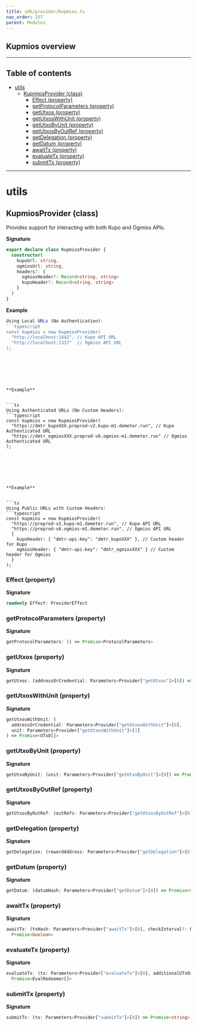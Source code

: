 ```yaml
---
title: sdk/provider/Kupmios.ts
nav_order: 157
parent: Modules
---
```


## Kupmios overview

---

<h2 class="text-delta">Table of contents</h2>

- [utils](#utils)
  - [KupmiosProvider (class)](#kupmiosprovider-class)
    - [Effect (property)](#effect-property)
    - [getProtocolParameters (property)](#getprotocolparameters-property)
    - [getUtxos (property)](#getutxos-property)
    - [getUtxosWithUnit (property)](#getutxoswithunit-property)
    - [getUtxoByUnit (property)](#getutxobyunit-property)
    - [getUtxosByOutRef (property)](#getutxosbyoutref-property)
    - [getDelegation (property)](#getdelegation-property)
    - [getDatum (property)](#getdatum-property)
    - [awaitTx (property)](#awaittx-property)
    - [evaluateTx (property)](#evaluatetx-property)
    - [submitTx (property)](#submittx-property)

---

# utils

## KupmiosProvider (class)

Provides support for interacting with both Kupo and Ogmios APIs.

**Signature**

```ts
export declare class KupmiosProvider {
  constructor(
    kupoUrl: string,
    ogmiosUrl: string,
    headers?: {
      ogmiosHeader?: Record<string, string>
      kupoHeader?: Record<string, string>
    }
  )
}
```

**Example**

````ts
Using Local URLs (No Authentication):
```typescript
const kupmios = new KupmiosProvider(
  "http://localhost:1442", // Kupo API URL
  "http://localhost:1337"  // Ogmios API URL
);
````

````






**Example**


```ts
Using Authenticated URLs (No Custom Headers):
```typescript
const kupmios = new KupmiosProvider(
  "https://dmtr_kupoXXX.preprod-v2.kupo-m1.demeter.run", // Kupo Authenticated URL
  "https://dmtr_ogmiosXXX.preprod-v6.ogmios-m1.demeter.run" // Ogmios Authenticated URL
);
````

````






**Example**


```ts
Using Public URLs with Custom Headers:
```typescript
const kupmios = new KupmiosProvider(
  "https://preprod-v2.kupo-m1.demeter.run", // Kupo API URL
  "https://preprod-v6.ogmios-m1.demeter.run", // Ogmios API URL
  {
    kupoHeader: { "dmtr-api-key": "dmtr_kupoXXX" }, // Custom header for Kupo
    ogmiosHeader: { "dmtr-api-key": "dmtr_ogmiosXXX" } // Custom header for Ogmios
  }
);
````

### Effect (property)

**Signature**

```ts
readonly Effect: ProviderEffect
```

### getProtocolParameters (property)

**Signature**

```ts
getProtocolParameters: () => Promise<ProtocolParameters>
```

### getUtxos (property)

**Signature**

```ts
getUtxos: (addressOrCredential: Parameters<Provider["getUtxos"]>[0]) => Promise<UTxO[]>
```

### getUtxosWithUnit (property)

**Signature**

```ts
getUtxosWithUnit: (
  addressOrCredential: Parameters<Provider["getUtxosWithUnit"]>[0],
  unit: Parameters<Provider["getUtxosWithUnit"]>[1]
) => Promise<UTxO[]>
```

### getUtxoByUnit (property)

**Signature**

```ts
getUtxoByUnit: (unit: Parameters<Provider["getUtxoByUnit"]>[0]) => Promise<UTxO>
```

### getUtxosByOutRef (property)

**Signature**

```ts
getUtxosByOutRef: (outRefs: Parameters<Provider["getUtxosByOutRef"]>[0]) => Promise<UTxO[]>
```

### getDelegation (property)

**Signature**

```ts
getDelegation: (rewardAddress: Parameters<Provider["getDelegation"]>[0]) => Promise<Delegation>
```

### getDatum (property)

**Signature**

```ts
getDatum: (datumHash: Parameters<Provider["getDatum"]>[0]) => Promise<string>
```

### awaitTx (property)

**Signature**

```ts
awaitTx: (txHash: Parameters<Provider["awaitTx"]>[0], checkInterval?: Parameters<Provider["awaitTx"]>[1]) =>
  Promise<boolean>
```

### evaluateTx (property)

**Signature**

```ts
evaluateTx: (tx: Parameters<Provider["evaluateTx"]>[0], additionalUTxOs?: Parameters<Provider["evaluateTx"]>[1]) =>
  Promise<EvalRedeemer[]>
```

### submitTx (property)

**Signature**

```ts
submitTx: (tx: Parameters<Provider["submitTx"]>[0]) => Promise<string>
```
